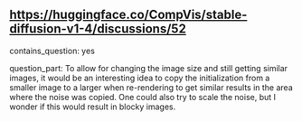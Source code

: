 ## https://huggingface.co/CompVis/stable-diffusion-v1-4/discussions/52

contains_question: yes

question_part: To allow for changing the image size and still getting similar images, it would be an interesting idea to copy the initialization from a smaller image to a larger when re-rendering to get similar results in the area where the noise was copied. One could also try to scale the noise, but I wonder if this would result in blocky images.